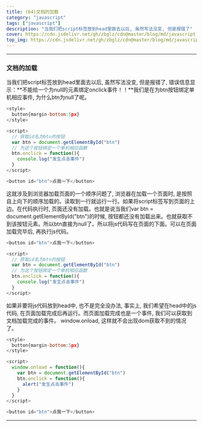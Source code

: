 ```yaml
---
title: (64)文档的加载
category: "javascript"
tags: ["javascript"]
description: "当我们把script标签放到head里面去以后, 虽然写法没变, 但是报错了"
cover: https://cdn.jsdelivr.net/gh/zbglz/cdn@master/blog/md/javascript.svg
top_img: https://cdn.jsdelivr.net/gh/zbglz/cdn@master/blog/md/javascript.svg
---
```


***

### 文档的加载

当我们把script标签放到head里面去以后, 虽然写法没变, 但是报错了, 错误信息显示：**不能给一个为null的元素绑定onclick事件！！**我们是在为btn按钮绑定单机相应事件, 为什么btn为null了呢。


```js html
<style>
  button{margin-bottom:5px}
</style>

<script>
  // 获取id名为btn的按钮
  var btn = document.getElementById("btn")
  // 为这个按钮绑定一个单机相应函数
  btn.onclick = function(){
    console.log("发生点击事件")
  }
</script>

<button id="btn">点我一下</button>
```


这就涉及到浏览器加载页面的一个顺序问题了, 浏览器在加载一个页面时, 是按照自上向下的顺序加载的。读取到一行就运行一行。如果将script标签写到页面的上边。在代码执行时, 页面还没有加载。也就是说当我们var btn = document.getElementById("btn")的时候, 按钮都还没有加载出来。也就获取不到该按钮元素。所以btn直接为null了。所以将js代码写在页面的下面。可以在页面加载完毕后, 再执行js代码。


```js html
<button id="btn">点我一下</button>

<script>
  // 获取id名为btn的按钮
  var btn = document.getElementById("btn")
  // 为这个按钮绑定一个单机相应函数
  btn.onclick = function(){
    console.log("发生点击事件")
  }
</script>
```


如果非要将js代码放到head中, 也不是完全没办法, 事实上, 我们希望在head中的js代码, 在页面加载完成后再运行。而页面加载完成也是一个事件, 我们可以获取到文档加载完成的事件。
window.onload, 这样就不会出现dom获取不到的情况了。


```js html
<style>
  button{margin-bottom:5px}
</style>

<script>
  window.onload = function(){
    var btn = document.getElementById("btn")
    btn.onclick = function(){
      alert("发生点击事件")
    }
  }
</script>

<button id="btn">点我一下</button>
```


***
